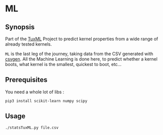 # ML

## Synopsis

Part of the [TuxML](https://github.com/TuxML) Project to predict kernel properties from a wide range of already tested kernels.

`ML` is the last leg of the journey, taking data from the CSV generated with [csvgen](https://github.com/TuxML/csvgen). All the Machine Learning is done here, to predict whether a kernel boots, what kernel is the smallest, quickest to boot, etc...

## Prerequisites

You need a whole lot of libs :

    pip3 install scikit-learn numpy scipy

## Usage

    ./statsTuxML.py file.csv
